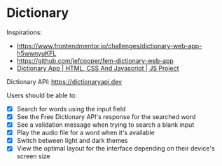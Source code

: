 # Dictionary

Inspirations: 
- https://www.frontendmentor.io/challenges/dictionary-web-app-h5wwnyuKFL
- https://github.com/jefcooper/fem-dictionary-web-app
- [Dictionary App | HTML, CSS And Javascript | JS Project](https://www.youtube.com/watch?v=PUkgK7TI0x0)

Dictionary API: https://dictionaryapi.dev

Users should be able to:

- [x] Search for words using the input field
- [x] See the Free Dictionary API's response for the searched word
- [x] See a validation message when trying to search a blank input
- [x] Play the audio file for a word when it's available
- [x] Switch between light and dark themes
- [x] View the optimal layout for the interface depending on their device's screen size
